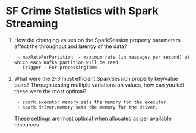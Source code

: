 # SF Crime Statistics with Spark Streaming


1. How did changing values on the SparkSession property parameters affect the throughput and latency of the data?

        - maxRatePerPartition  - maximum rate (in messages per second) at which each Kafka partition will be read 
        - trigger - For processingTime

2. What were the 2-3 most efficient SparkSession property key/value pairs? Through testing multiple variations on values, how can you tell these were the most optimal?
        
        - spark.executor.memory sets the memory for the executor.
        - spark.driver.memory sets the memory for the driver.
	These settings are most optimal when allocated as per available resources



